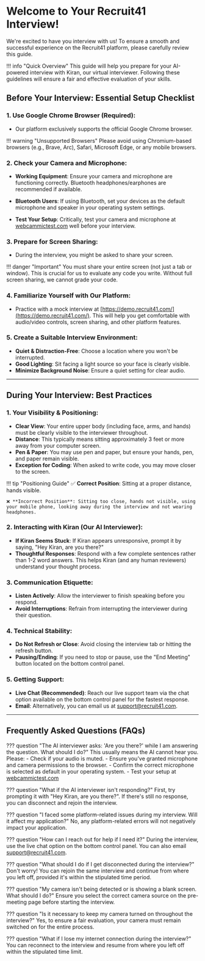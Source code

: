 # Welcome to Your Recruit41 Interview!

We're excited to have you interview with us! To ensure a smooth and successful experience on the Recruit41 platform, please carefully review this guide.

!!! info "Quick Overview"
    This guide will help you prepare for your AI-powered interview with Kiran, our virtual interviewer. Following these guidelines will ensure a fair and effective evaluation of your skills.

## Before Your Interview: Essential Setup Checklist

### 1. Use Google Chrome Browser (Required):
- Our platform exclusively supports the official Google Chrome browser.

!!! warning "Unsupported Browsers"
    Please avoid using Chromium-based browsers (e.g., Brave, Arc), Safari, Microsoft Edge, or any mobile browsers.

### 2. Check your Camera and Microphone:
- **Working Equipment**: Ensure your camera and microphone are functioning correctly. Bluetooth headphones/earphones are recommended if available.

- **Bluetooth Users**: If using Bluetooth, set your devices as the default microphone and speaker in your operating system settings.

- **Test Your Setup**: Critically, test your camera and microphone at [webcammictest.com](https://webcammictest.com) well before your interview.

### 3. Prepare for Screen Sharing:
- During the interview, you might be asked to share your screen.

!!! danger "Important"
    You must share your entire screen (not just a tab or window). This is crucial for us to evaluate any code you write. Without full screen sharing, we cannot grade your code.

### 4. Familiarize Yourself with Our Platform:
- Practice with a mock interview at [https://demo.recruit41.com/](https://demo.recruit41.com/). This will help you get comfortable with audio/video controls, screen sharing, and other platform features.

### 5. Create a Suitable Interview Environment:
- **Quiet & Distraction-Free**: Choose a location where you won't be interrupted.
- **Good Lighting**: Sit facing a light source so your face is clearly visible.
- **Minimize Background Noise**: Ensure a quiet setting for clear audio.

---

## During Your Interview: Best Practices

### 1. Your Visibility & Positioning:
- **Clear View**: Your entire upper body (including face, arms, and hands) must be clearly visible to the interviewer throughout.
- **Distance**: This typically means sitting approximately 3 feet or more away from your computer screen.
- **Pen & Paper**: You may use pen and paper, but ensure your hands, pen, and paper remain visible.
- **Exception for Coding**: When asked to write code, you may move closer to the screen.

!!! tip "Positioning Guide"
    ✅ **Correct Position**: Sitting at a proper distance, hands visible.
    
    ❌ **Incorrect Position**: Sitting too close, hands not visible, using your mobile phone, looking away during the interview and not wearing headphones.

### 2. Interacting with Kiran (Our AI Interviewer):
- **If Kiran Seems Stuck**: If Kiran appears unresponsive, prompt it by saying, "Hey Kiran, are you there?"
- **Thoughtful Responses**: Respond with a few complete sentences rather than 1-2 word answers. This helps Kiran (and any human reviewers) understand your thought process.

### 3. Communication Etiquette:
- **Listen Actively**: Allow the interviewer to finish speaking before you respond.
- **Avoid Interruptions**: Refrain from interrupting the interviewer during their question.

### 4. Technical Stability:
- **Do Not Refresh or Close**: Avoid closing the interview tab or hitting the refresh button.
- **Pausing/Ending**: If you need to stop or pause, use the "End Meeting" button located on the bottom control panel.

### 5. Getting Support:
- **Live Chat (Recommended)**: Reach our live support team via the chat option available on the bottom control panel for the fastest response.
- **Email**: Alternatively, you can email us at [support@recruit41.com](mailto:support@recruit41.com).

---

## Frequently Asked Questions (FAQs)

??? question "The AI interviewer asks: 'Are you there?' while I am answering the question. What should I do?"
    This usually means the AI cannot hear you. Please:
    - Check if your audio is muted.
    - Ensure you've granted microphone and camera permissions to the browser.
    - Confirm the correct microphone is selected as default in your operating system.
    - Test your setup at [webcammictest.com](https://webcammictest.com)

??? question "What if the AI interviewer isn't responding?"
    First, try prompting it with "Hey Kiran, are you there?". If there's still no response, you can disconnect and rejoin the interview.

??? question "I faced some platform-related issues during my interview. Will it affect my application?"
    No, any platform-related errors will not negatively impact your application.

??? question "How can I reach out for help if I need it?"
    During the interview, use the live chat option on the bottom control panel. You can also email [support@recruit41.com](mailto:support@recruit41.com).

??? question "What should I do if I get disconnected during the interview?"
    Don't worry! You can rejoin the same interview and continue from where you left off, provided it's within the stipulated time period.

??? question "My camera isn't being detected or is showing a blank screen. What should I do?"
    Ensure you select the correct camera source on the pre-meeting page before starting the interview.

??? question "Is it necessary to keep my camera turned on throughout the interview?"
    Yes, to ensure a fair evaluation, your camera must remain switched on for the entire process.

??? question "What if I lose my internet connection during the interview?"
    You can reconnect to the interview and resume from where you left off within the stipulated time limit.
